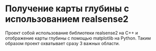 # Получение карты глубины с использованием realsense2

Проект собой использование библиотеки realsense2 на C++ и отображение карты глубины с помощью matplotlib на Python. Таким образом проект охватывает сразу 3 важных области.
